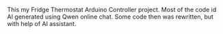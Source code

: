 This my Fridge Thermostat Arduino Controller project.
Most of the code id AI generated using Qwen online chat.
Some code then was rewritten, but with help of AI assistant.
